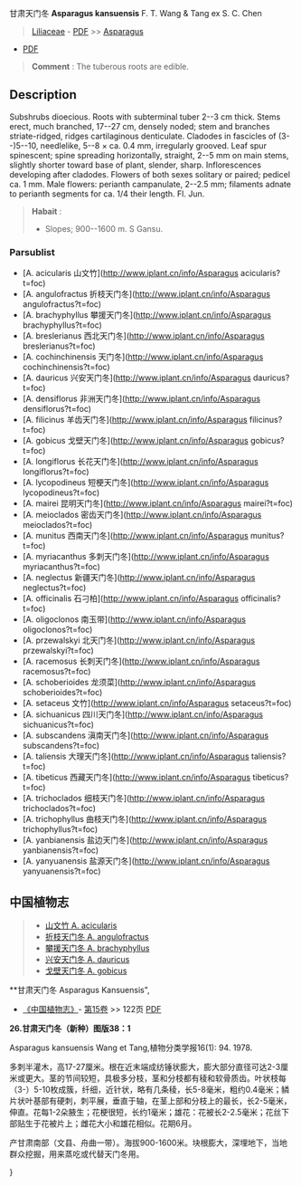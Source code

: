 甘肃天门冬 **Asparagus kansuensis** F. T. Wang & Tang ex S. C. Chen

> [Liliaceae](http://www.iplant.cn/info/Liliaceae?t=foc) - [PDF](http://www.iplant.cn/foc/pdf/Liliaceae.pdf) >> [Asparagus](http://www.iplant.cn/info/Asparagus?t=foc)
 - [PDF](http://www.iplant.cn/foc/pdf/Asparagus.pdf)

> **Comment** : 
> The tuberous roots are edible.

## Description

Subshrubs dioecious. Roots with subterminal tuber 2--3 cm thick. Stems erect, much branched, 17--27 cm, densely noded; stem and branches striate-ridged, ridges cartilaginous denticulate. Cladodes in fascicles of (3--)5--10, needlelike, 5--8 × ca. 0.4 mm, irregularly grooved. Leaf spur spinescent; spine spreading horizontally, straight, 2--5 mm on main stems, slightly shorter toward base of plant, slender, sharp. Inflorescences developing after cladodes. Flowers of both sexes solitary or paired; pedicel ca. 1 mm. Male flowers: perianth campanulate, 2--2.5 mm; filaments adnate to perianth segments for ca. 1/4 their length. Fl. Jun.

> **Habait** : 
>* Slopes; 900--1600 m. S Gansu.

### Parsublist

* [A.  acicularis  山文竹](http://www.iplant.cn/info/Asparagus acicularis?t=foc)
* [A.  angulofractus  折枝天门冬](http://www.iplant.cn/info/Asparagus angulofractus?t=foc)
* [A.  brachyphyllus  攀援天门冬](http://www.iplant.cn/info/Asparagus brachyphyllus?t=foc)
* [A.  breslerianus  西北天门冬](http://www.iplant.cn/info/Asparagus breslerianus?t=foc)
* [A.  cochinchinensis  天门冬](http://www.iplant.cn/info/Asparagus cochinchinensis?t=foc)
* [A.  dauricus  兴安天门冬](http://www.iplant.cn/info/Asparagus dauricus?t=foc)
* [A.  densiflorus  非洲天门冬](http://www.iplant.cn/info/Asparagus densiflorus?t=foc)
* [A.  filicinus  羊齿天门冬](http://www.iplant.cn/info/Asparagus filicinus?t=foc)
* [A.  gobicus  戈壁天门冬](http://www.iplant.cn/info/Asparagus gobicus?t=foc)
* [A.  longiflorus  长花天门冬](http://www.iplant.cn/info/Asparagus longiflorus?t=foc)
* [A.  lycopodineus  短梗天门冬](http://www.iplant.cn/info/Asparagus lycopodineus?t=foc)
* [A.  mairei  昆明天门冬](http://www.iplant.cn/info/Asparagus mairei?t=foc)
* [A.  meioclados  密齿天门冬](http://www.iplant.cn/info/Asparagus meioclados?t=foc)
* [A.  munitus  西南天门冬](http://www.iplant.cn/info/Asparagus munitus?t=foc)
* [A.  myriacanthus  多刺天门冬](http://www.iplant.cn/info/Asparagus myriacanthus?t=foc)
* [A.  neglectus  新疆天门冬](http://www.iplant.cn/info/Asparagus neglectus?t=foc)
* [A.  officinalis  石刁柏](http://www.iplant.cn/info/Asparagus officinalis?t=foc)
* [A.  oligoclonos  南玉带](http://www.iplant.cn/info/Asparagus oligoclonos?t=foc)
* [A.  przewalskyi  北天门冬](http://www.iplant.cn/info/Asparagus przewalskyi?t=foc)
* [A.  racemosus  长刺天门冬](http://www.iplant.cn/info/Asparagus racemosus?t=foc)
* [A.  schoberioides  龙须菜](http://www.iplant.cn/info/Asparagus schoberioides?t=foc)
* [A.  setaceus  文竹](http://www.iplant.cn/info/Asparagus setaceus?t=foc)
* [A.  sichuanicus  四川天门冬](http://www.iplant.cn/info/Asparagus sichuanicus?t=foc)
* [A.  subscandens  滇南天门冬](http://www.iplant.cn/info/Asparagus subscandens?t=foc)
* [A.  taliensis  大理天门冬](http://www.iplant.cn/info/Asparagus taliensis?t=foc)
* [A.  tibeticus  西藏天门冬](http://www.iplant.cn/info/Asparagus tibeticus?t=foc)
* [A.  trichoclados  细枝天门冬](http://www.iplant.cn/info/Asparagus trichoclados?t=foc)
* [A.  trichophyllus  曲枝天门冬](http://www.iplant.cn/info/Asparagus trichophyllus?t=foc)
* [A.  yanbianensis  盐边天门冬](http://www.iplant.cn/info/Asparagus yanbianensis?t=foc)
* [A.  yanyuanensis  盐源天门冬](http://www.iplant.cn/info/Asparagus yanyuanensis?t=foc)

## 中国植物志

> * [山文竹  A.  acicularis](Asparagus-acicularis-山文竹.md)
> * [折枝天门冬  A.  angulofractus](Asparagus-angulofractus-折枝天门冬.md)
> * [攀援天门冬  A.  brachyphyllus](Asparagus-brachyphyllus-攀援天门冬.md)
> * [兴安天门冬  A.  dauricus](Asparagus-dauricus-兴安天门冬.md)
> * [戈壁天门冬  A.  gobicus](Asparagus-gobicus-戈壁天门冬.md)

**甘肃天门冬 Asparagus Kansuensis",

* [《中国植物志》](http://www.iplant.cn/frps)- [第15卷](http://www.iplant.cn/frps/vol/15) >> 122页 [PDF](http://www.iplant.cn/frps/pdf/15/122.pdf)

**26.甘肃天门冬（新种）图版38：1**

Asparagus kansuensis Wang et Tang,植物分类学报16(1): 94. 1978.

多刺半灌木，高17-27厘米。根在近末端成纺锤状膨大，膨大部分直径可达2-3厘米或更大。茎的节间较短，具极多分枝，茎和分枝都有稜和软骨质齿。叶状枝每（3-）5-10枚成簇，纤细，近针状，略有几条稜，长5-8毫米，粗约0.4毫米；鳞片状叶基部有硬刺，刺平展，垂直于轴，在茎上部和分枝上的最长，长2-5毫米，伸直。花每1-2朵腋生；花梗很短，长约1毫米；雄花：花被长2-2.5毫米；花丝下部贴生于花被片上；雌花大小和雄花相似。花期6月。

产甘肃南部（文县、舟曲一带）。海拔900-1600米。块根膨大，深埋地下，当地群众挖掘，用来蒸吃或代替天门冬用。

}